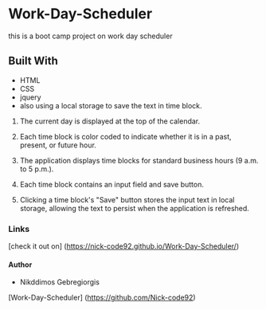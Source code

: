 # Work-Day-Scheduler

this is a boot camp project on work day scheduler 
## Built With
* HTML
* CSS
* jquery
* also using a local storage to save the text in time block.

1.  The current day is displayed at the top of the calendar.

2. Each time block is color coded to indicate whether it is in a past, present, or future hour.

3. The application displays time blocks for standard business hours (9 a.m. to 5 p.m.).

4. Each time block contains an input field and save button.

5.  Clicking a time block's "Save" button stores the input text in local storage, allowing the text to persist when the application is refreshed.

### Links 
[check it out on] (https://nick-code92.github.io/Work-Day-Scheduler/)

#### Author
* Nikddimos Gebregiorgis 

[Work-Day-Scheduler] (https://github.com/Nick-code92)